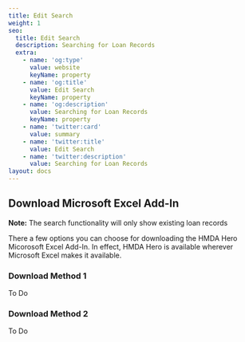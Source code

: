 ```yaml
---
title: Edit Search
weight: 1
seo:
  title: Edit Search
  description: Searching for Loan Records
  extra:
    - name: 'og:type'
      value: website
      keyName: property
    - name: 'og:title'
      value: Edit Search
      keyName: property
    - name: 'og:description'
      value: Searching for Loan Records
      keyName: property
    - name: 'twitter:card'
      value: summary
    - name: 'twitter:title'
      value: Edit Search
    - name: 'twitter:description'
      value: Searching for Loan Records
layout: docs
---
```

## Download Microsoft Excel Add-In

<div class="note">
  <strong>Note:</strong> 
  The search functionality will only show existing loan records
</div>

There a few options you can choose for downloading the HMDA Hero Micorosoft Excel Add-In. In effect, HMDA Hero is available wherever Microsoft Excel makes it available.

### Download Method 1

To Do

### Download Method 2

To Do
